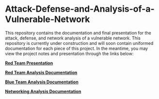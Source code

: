 # Attack-Defense-and-Analysis-of-a-Vulnerable-Network
This repository contains the documentation and final presentation for the attack, defense, and network analysis of a vulnerable network.
This repository is currently under construction and will soon contain uniformed documentation for each piece of this project. In the meantime, you may view the project notes and presentation through the links below:

**[Red Team Presentation](https://docs.google.com/presentation/d/1_XmMBIEjUufpBzFHaiCY40o7ehRyuVSHGVybs1QQgkA/edit?usp=sharing)**

**[Red Team Analysis Documentation](https://docs.google.com/document/d/1x86cIxJyV8gUu_0ZqlTup8qiPvM_NQsVHUfa7biOSaE/edit?usp=sharing)** 

**[Blue Team Analysis Documentation](https://docs.google.com/document/d/1j4j25FYwHIs-xXey7SHPXJbaF57NZwJClau5SpL4hAM/edit?usp=sharing)**

**[Networking Analysis Documentation](https://docs.google.com/document/d/12VPz_lw-VXscpPJ94cqGekm9zqdVo156HOT0ab0osCk/edit?usp=sharing)** 
